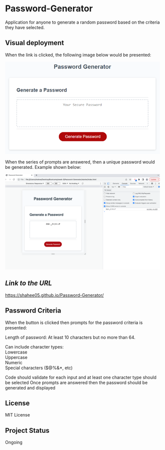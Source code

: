 # Password-Generator
Application for anyone to generate a random password based on the criteria they have selected. 

## Visual deployment

When the link is clicked, the following image below would be presented:

<img src="assets/05-javascript-challenge-demo.png" alt text="image of first page">

When the series of prompts are answered, then a unique password would be generated. Example shown below:


<img src="assets/Screenshot 2023-03-04 at 21.58.29.png" alt text="example of random password">


## *Link to the URL*

https://shahee05.github.io/Password-Generator/



## Password Criteria

When the button is clicked then prompts for the password criteria is presented:

Length of password: At least 10 characters but no more than 64.

Can include character types:
<br>
Lowercase
<br>
Uppercase
<br>
Numeric
<br>
Special characters ($@%&*, etc)

Code should validate for each input and at least one character type should be selected
Once prompts are answered then the password should be generated and displayed



## License
MIT License

## Project Status
Ongoing